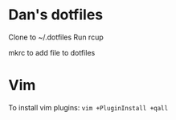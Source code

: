 # Dan's dotfiles

Clone to ~/.dotfiles
Run rcup

mkrc to add file to dotfiles

# Vim
To install vim plugins:
`vim +PluginInstall +qall`
